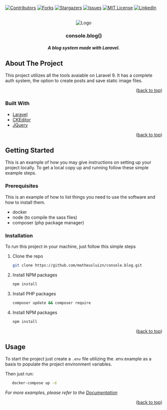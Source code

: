 <div id="top"></div>

[![Contributors][contributors-shield]][contributors-url]
[![Forks][forks-shield]][forks-url]
[![Stargazers][stars-shield]][stars-url]
[![Issues][issues-shield]][issues-url]
[![MIT License][license-shield]][license-url]
[![LinkedIn][linkedin-shield]][linkedin-url]



<!-- PROJECT LOGO -->
<br />
<div align="center">
    <img src="https://i.imgur.com/zgI8wv2.png" alt="Logo" >
  

  <h3 align="center">console.blog()</h3>
  <h5 align="center">A blog system made with Laravel.</h3>
    
</div>



<!-- ABOUT THE PROJECT -->
## About The Project

This project utilizes all the tools avaiable on Laravel 9. It has a complete auth system, the option to create posts and save static image files.

<p align="right">(<a href="#top">back to top</a>)</p>



### Built With

* [Laravel](https://laravel.com/)
* [CKEditor](https://ckeditor.com/)
* [JQuery](https://jquery.com)

<p align="right">(<a href="#top">back to top</a>)</p>



<!-- GETTING STARTED -->
## Getting Started

This is an example of how you may give instructions on setting up your project locally.
To get a local copy up and running follow these simple example steps.

### Prerequisites

This is an example of how to list things you need to use the software and how to install them.
* docker
* node (to compile the sass files)
* composer (php package manager)



### Installation

To run this project in your machine, just follow this simple steps

1. Clone the repo
   ```sh
   git clone https://github.com/matheusluizn/console.blog.git
   ```
2. Install NPM packages
   ```sh
   npm install
   ```
3. Install PHP packages
   ```sh
   composer update && composer require
   ```
2. Install NPM packages
   ```sh
   npm install
   ```
<p align="right">(<a href="#top">back to top</a>)</p>



<!-- USAGE EXAMPLES -->
## Usage

To start the project just create a ```.env``` file utilizing the .env.example as a basis to populate the project environment variables.

Then just run:
```sh
   docker-compose up -d
   ```

_For more examples, please refer to the [Documentation](https://example.com)_

<p align="right">(<a href="#top">back to top</a>)</p>






<!-- MARKDOWN LINKS & IMAGES -->
[contributors-shield]: https://img.shields.io/github/contributors/matheusluizn/console.blog.svg?style=for-the-badge
[contributors-url]: https://github.com/matheusluizn/console.blog/graphs/contributors
[forks-shield]: https://img.shields.io/github/forks/matheusluizn/console.blog.svg?style=for-the-badge
[forks-url]: https://github.com/matheusluizn/console.blog/network/members
[stars-shield]: https://img.shields.io/github/stars/matheusluizn/console.blog.svg?style=for-the-badge
[stars-url]: https://github.com/matheusluizn/console.blog/stargazers
[issues-shield]: https://img.shields.io/github/issues/matheusluizn/console.blog.svg?style=for-the-badge
[issues-url]: https://github.com/matheusluizn/console.blog/issues
[license-shield]: https://img.shields.io/github/license/matheusluizn/console.blog.svg?style=for-the-badge
[license-url]: https://github.com/matheusluizn/console.blog/blob/master/LICENSE.txt
[linkedin-shield]: https://img.shields.io/badge/-LinkedIn-black.svg?style=for-the-badge&logo=linkedin&colorB=555
[linkedin-url]: https://linkedin.com/in/matheusluizn
